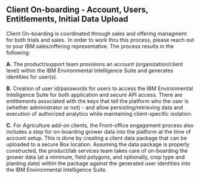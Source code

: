## Client On-boarding - Account, Users, Entitlements, Initial Data Upload

Client On-boarding is coordinated through sales and offering managment for both trials and sales.  In order to work thru this process, please reach out to your IBM sales/offering representative. The process results in the following: 

**A.** The product/support team provisions an account (organization/client level) within the IBM Environmental Intelligence Suite and generates identities for user(s).

**B.** Creation of user id/passwords for users to access the IBM Environmental Intelligence Suite for both application and secure API access.  There are entitlements associated with the keys that tell the platform who the user is (whether administrator or not) - and allow persisting/retrieving data and execution of authorized analytics while maintaining client-specific isolation. 

**C.** For Agriculture add-on clients, the Front-office engagement process also includes a step for on-boarding grower data into the platform at the time of account setup. This is done by creating a client data package that can be uploaded to a secure Box location. Assuming the data package is properly constructed, the product/lab services team takes care of on-boarding the grower data (at a minimum, field polygons, and optionally, crop type and planting date) within the package against the generated user identities into the IBM Environmental Intelligence Suite. 

